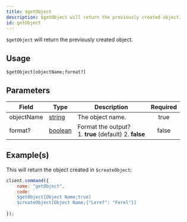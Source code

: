 ```yaml
---
title: $getObject
description: $getObject will return the previously created object.
id: getObject
---
```


`$getObject` will return the previously created object.

## Usage

```aoi
$getObject[objectName;format?]
```

## Parameters

| Field      | Type                                                                                                | Description                                                  | Required |
| ---------- | --------------------------------------------------------------------------------------------------- | ------------------------------------------------------------ | :------: |
| objectName | [string](https://developer.mozilla.org/en-US/docs/Web/JavaScript/Reference/Global_Objects/String)   | The object name.                                             |   true   |
| format?    | [boolean](https://developer.mozilla.org/en-US/docs/Web/JavaScript/Reference/Global_Objects/Boolean) | Format the output? <br /> 1. **true** (default) 2. **false** |  false   |

## Example(s)

This will return the object created in `$createObject`:

```javascript
client.command({
    name: "getObject",
    code: `
    $getObject[Object Name;true]
    $createObject[Object Name;{"Leref": "Ferel"}]
    `
});
```
